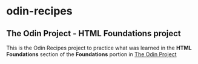 # odin-recipes
## The Odin Project - HTML Foundations project

This is the Odin Recipes project to practice what was learned in the **HTML Foundations** section of the **Foundations** portion in [The Odin Project](https://www.theodinproject.com/dashboard)